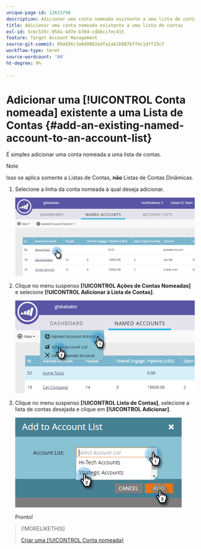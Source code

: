 ```yaml
---
unique-page-id: 12615798
description: Adicionar uma conta nomeada existente a uma lista de contas - Documentação do Marketo - Documentação do produto
title: Adicionar uma conta nomeada existente a uma lista de contas
exl-id: 5c6c535c-05da-4d7e-b764-cdbbcc7ec415
feature: Target Account Management
source-git-commit: 09a656c3a0d0002edfa1a61b987bff4c1dff33cf
workflow-type: tm+mt
source-wordcount: '94'
ht-degree: 9%

---
```


# Adicionar uma [!UICONTROL Conta nomeada] existente a uma Lista de Contas {#add-an-existing-named-account-to-an-account-list}

É simples adicionar uma conta nomeada a uma lista de contas.

>[!NOTE]
>
>Isso se aplica somente a Listas de Contas, **não** Listas de Contas Dinâmicas.

1. Selecione a linha da conta nomeada à qual deseja adicionar.

   ![](assets/four-1.png)

1. Clique no menu suspenso **[!UICONTROL Ações de Contas Nomeadas]** e selecione **[!UICONTROL Adicionar à Lista de Contas]**.

   ![](assets/five-1.png)

1. Clique no menu suspenso **[!UICONTROL Lista de Contas]**, selecione a lista de contas desejada e clique em **[!UICONTROL Adicionar]**.

   ![](assets/six-1.png)

   Pronto!

>[!MORELIKETHIS]
>
>[Criar uma [!UICONTROL Conta nomeada]](/help/marketo/product-docs/target-account-management/target/named-accounts/create-a-named-account.md)
